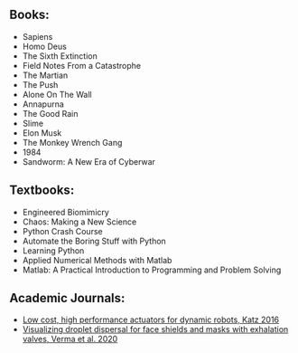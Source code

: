 ## Books:
- Sapiens
- Homo Deus
- The Sixth Extinction
- Field Notes From a Catastrophe
- The Martian
- The Push
- Alone On The Wall
- Annapurna
- The Good Rain
- Slime
- Elon Musk
- The Monkey Wrench Gang
- 1984
- Sandworm: A New Era of Cyberwar

## Textbooks:
- Engineered Biomimicry
- Chaos: Making a New Science
- Python Crash Course
- Automate the Boring Stuff with Python
- Learning Python
- Applied Numerical Methods with Matlab
- Matlab: A Practical Introduction to Programming and Problem Solving

## Academic Journals:
- [Low cost, high performance actuators for dynamic robots, Katz 2016](https://dspace.mit.edu/handle/1721.1/105580)
- [Visualizing droplet dispersal for face shields and masks with exhalation valves, Verma et al. 2020](https://aip.scitation.org/doi/10.1063/5.0022968) 

